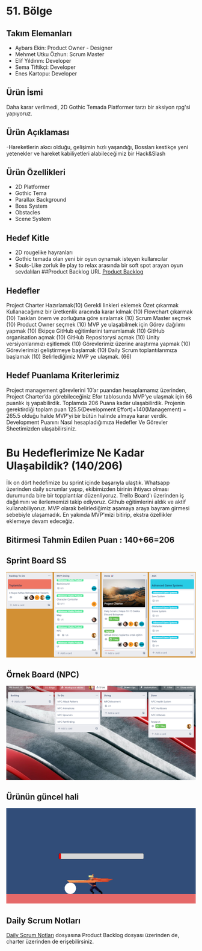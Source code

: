 # 51. Bölge
## Takım Elemanları
- Aybars Ekin: Product Owner - Designer
- Mehmet Utku Özhun: Scrum Master
- Elif Yıldırım: Developer
- Sema Tiftikçi: Developer
- Enes Kartopu: Developer

## Ürün İsmi
Daha karar verilmedi, 2D Gothic Temada Platformer tarzı bir aksiyon rpg'si yapıyoruz.

## Ürün Açıklaması
-Hareketlerin akıcı olduğu, gelişimin hızlı yaşandığı, Bossları kestikçe yeni yetenekler ve hareket kabiliyetleri alabileceğimiz bir Hack&Slash
## Ürün Özellikleri
- 2D Platformer
- Gothic Tema
- Parallax Background
- Boss System
- Obstacles
- Scene System

## Hedef Kitle
- 2D rougelike hayranları
- Gothic temada olan yeni bir oyun oynamak isteyen kullanıcılar
- Souls-Like zorluk ile play to relax arasında bir soft spot arayan oyun sevdalıları
##Product Backlog URL
[Product Backlog](https://docs.google.com/document/d/1UrcESPB9La-JwkMdKqNYIf6GAmoovU8lvx6j5YyTLcQ/edit?usp=sharing "Product Backlog")
## Hedefler
Project Charter Hazırlamak(10)
Gerekli linkleri eklemek
Özet çıkarmak
Kullanacağımız bir üretkenlik aracında karar kılmak (10)
Flowchart çıkarmak (10) 
Taskları önem ve zorluğuna göre sıralamak (10)
Scrum Master seçmek (10)
Product Owner seçmek (10)
MVP ye ulaşabilmek için Görev dağılımı yapmak (10)
Ekipçe GitHub eğitimlerini tamamlamak (10)
GitHub organisation açmak (10)
GitHub Repositorysi açmak (10)
Unity versiyonlarımızı eşitlemek (10)
Görevlerimiz üzerine araştırma yapmak (10)
Görevlerimizi geliştirmeye başlamak (10)
Daily Scrum toplantılarımıza başlamak (10)
Belirlediğimiz MVP ye ulaşmak. (66)
## Hedef Puanlama Kriterlerimiz
Project management görevlerini 10’ar puandan hesaplamamız üzerinden, Project Charter’da görebileceğiniz Efor tablosunda MVP’ye ulaşmak için 66 puanlık iş yapabilirdik. Toplamda 206 Puana kadar ulaşabilirdik. Projenin gerektirdiği toplam puan 125.5(Development Effort)+140(Management) = 265.5 olduğu halde MVP’yi bir bütün halinde almaya karar verdik.  
Development Puanını Nasıl hesapladığımıza Hedefler Ve Görevler Sheetimizden ulaşabilirsiniz.
# Bu Hedeflerimize Ne Kadar Ulaşabildik? (140/206)
İlk on dört hedefimize bu sprint içinde başarıyla ulaştık. Whatsapp üzerinden daily scrumlar yapıp, ekibimizden birinin ihtiyacı olması durumunda bire bir topplantılar düzenliyoruz. Trello Board'ı üzerinden iş dağılımını ve ilerlememizi takip ediyoruz. Github eğitimlerini aldık ve aktif kullanabiliyoruz. MVP olarak belirlediğimiz aşamaya araya bayram girmesi sebebiyle ulaşamadık. En yakında MVP'mizi bitirip, ekstra özellikler eklemeye devam edeceğiz.
## Bitirmesi Tahmin Edilen Puan : 140+66=206

## Sprint Board SS
![](https://raw.githubusercontent.com/Group-51-Unity/Unity-Platformer/main/Backlog.png)
## Örnek Board (NPC)
![](https://raw.githubusercontent.com/Group-51-Unity/Unity-Platformer/main/NPC.png)
## Ürünün güncel hali
![](https://raw.githubusercontent.com/Group-51-Unity/Unity-Platformer/main/SS.png)


## Daily Scrum Notları
[Daily Scrum Notları](https://docs.google.com/document/d/1qq4n1w2mdqjjdcCd9OtDfZgfMdgO4gGO95WPRLp_DAI/edit?usp=sharing "Daily Scrum Notları") dosyasına Product Backlog dosyası üzerinden de, charter üzerinden de erişebilirsiniz.
